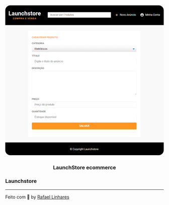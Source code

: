 <h1 align="center">
    <img alt="Gym Manager" src="./public/assets/readme-logo.PNG"  width="600px" style="border-radius:16px;"/>
</h1>

<h3 align="center" >
  LaunchStore ecommerce
</h3>

###  Launchstore

-------------------------------------------------------------------------------------------

Feito com :blue_heart: by [Rafael Linhares](https://www.linkedin.com/in/rafael-linhares-js/)

